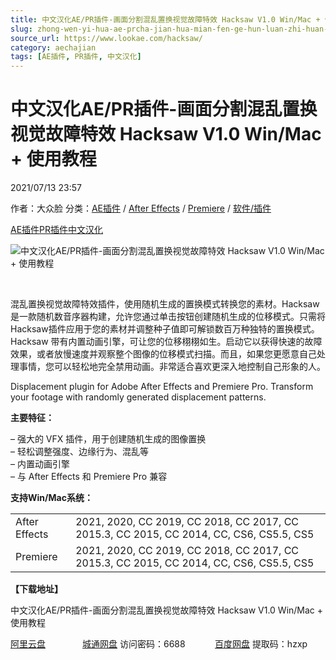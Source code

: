 ```yaml
---
title: 中文汉化AE/PR插件-画面分割混乱置换视觉故障特效 Hacksaw V1.0 Win/Mac + 使用教程
slug: zhong-wen-yi-hua-ae-prcha-jian-hua-mian-fen-ge-hun-luan-zhi-huan-shi-jue-gu-zhang-te-xiao-hacksaw-v1-0-win-mac-shi-yong-jiao-cheng
source_url: https://www.lookae.com/hacksaw/
category: aechajian
tags: [AE插件, PR插件, 中文汉化]
---
```

# 中文汉化AE/PR插件-画面分割混乱置换视觉故障特效 Hacksaw V1.0 Win/Mac + 使用教程

2021/07/13 23:57

作者：大众脸
分类：[AE插件](https://www.lookae.com/after-effects/aechajian/) / [After Effects](https://www.lookae.com/after-effects/) / [Premiere](https://www.lookae.com/qitarjcj/premierezy/) / [软件/插件](https://www.lookae.com/qitarjcj/)

[AE插件](https://www.lookae.com/tag/ae%e6%8f%92%e4%bb%b6/)[PR插件](https://www.lookae.com/tag/pr%e6%8f%92%e4%bb%b6/)[中文汉化](https://www.lookae.com/tag/%e4%b8%ad%e6%96%87%e6%b1%89%e5%8c%96/)

![中文汉化AE/PR插件-画面分割混乱置换视觉故障特效 Hacksaw V1.0 Win/Mac + 使用教程](https://www.lookae.com/wp-content/uploads/2021/07/Hacksaw.jpg "中文汉化AE/PR插件-画面分割混乱置换视觉故障特效 Hacksaw V1.0 Win/Mac + 使用教程-LookAE.com")

[﻿﻿﻿](https://cloud.video.taobao.com//play/u/705956171/p/1/e/6/t/1/317702116819.mp4)

混乱置换视觉故障特效插件，使用随机生成的置换模式转换您的素材。Hacksaw是一款随机数音序器构建，允许您通过单击按钮创建随机生成的位移模式。只需将Hacksaw插件应用于您的素材并调整种子值即可解锁数百万种独特的置换模式。Hacksaw 带有内置动画引擎，可让您的位移栩栩如生。启动它以获得快速的故障效果，或者放慢速度并观察整个图像的位移模式扫描。而且，如果您更愿意自己处理事情，您可以轻松地完全禁用动画。非常适合喜欢更深入地控制自己形象的人。

Displacement plugin for Adobe After Effects and Premiere Pro. Transform your footage with randomly generated displacement patterns.

**主要特征：**

– 强大的 VFX 插件，用于创建随机生成的图像置换  
– 轻松调整强度、边缘行为、混乱等  
– 内置动画引擎  
– 与 After Effects 和 Premiere Pro 兼容

**支持Win/Mac系统：**

|  |  |
| --- | --- |
| After Effects | 2021, 2020, CC 2019, CC 2018, CC 2017, CC 2015.3, CC 2015, CC 2014, CC, CS6, CS5.5, CS5 |
| Premiere | 2021, 2020, CC 2019, CC 2018, CC 2017, CC 2015.3, CC 2015, CC 2014, CC, CS6, CS5.5, CS5 |

**【下载地址】**

中文汉化AE/PR插件-画面分割混乱置换视觉故障特效 Hacksaw V1.0 Win/Mac + 使用教程

[阿里云盘](https://www.aliyundrive.com/s/jDXNcwnwCvD)               [城通网盘](https://089u.com/f/680462-502119974-03ac37) 访问密码：6688            [百度网盘](https://pan.baidu.com/s/1P1YESp02o4Ee_qlc3H67fQ) 提取码：hzxp
